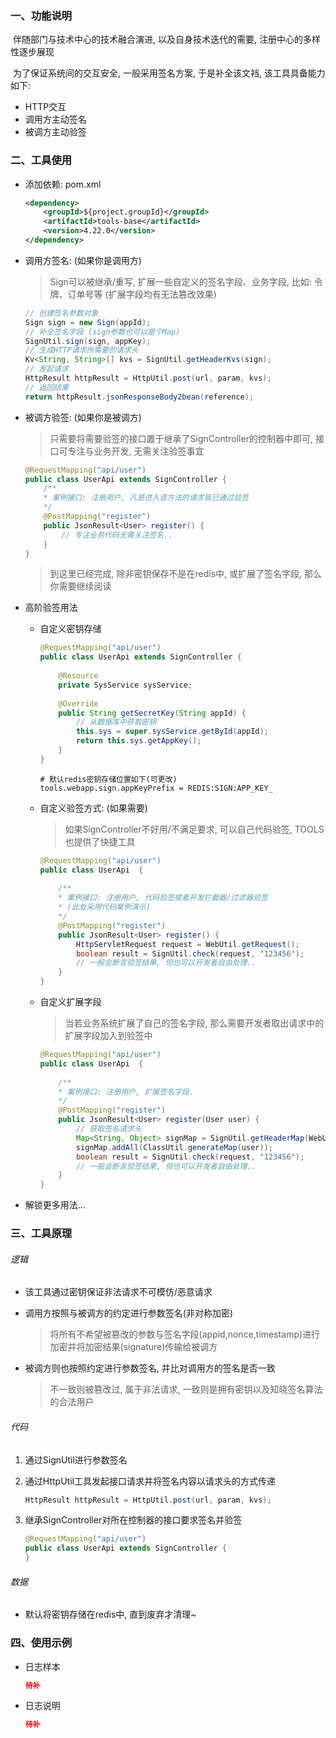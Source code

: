 ### 一、功能说明

​		伴随部门与技术中心的技术融合演进, 以及自身技术迭代的需要, 注册中心的多样性逐步展现

​		为了保证系统间的交互安全, 一般采用签名方案, 于是补全该文裆, 该工具具备能力如下: 

- HTTP交互
- 调用方主动签名
- 被调方主动验签



### 二、工具使用

- 添加依赖: pom.xml

  ```xml
  <dependency>
      <groupId>${project.groupId}</groupId>
      <artifactId>tools-base</artifactId>
      <version>4.22.0</version>
  </dependency>
  ```



- 调用方签名: (如果你是调用方)

  > Sign可以被继承/重写, 扩展一些自定义的签名字段、业务字段, 比如: 令牌、订单号等 (扩展字段均有无法篡改效果)
  
  ```java
  // 创建签名参数对象
  Sign sign = new Sign(appId);
  // 补全签名字段 (sign参数也可以是个Map)
  SignUtil.sign(sign, appKey);
  // 生成HTTP请求所需要的请求头
  Kv<String, String>[] kvs = SignUtil.getHeaderKvs(sign);
  // 发起请求
  HttpResult httpResult = HttpUtil.post(url, param, kvs);
  // 返回结果
  return httpResult.jsonResponseBody2bean(reference);
  ```


- 被调方验签: (如果你是被调方)

  > 只需要将需要验签的接口置于继承了SignController的控制器中即可, 接口可专注与业务开发, 无需关注验签事宜

  ```java
  @RequestMapping("api/user")
  public class UserApi extends SignController {   
      /**
      * 案例接口: 注册用户, 凡是进入该方法的请求皆已通过验签
      */
      @PostMapping("register")
      public JsonResult<User> register() {
          // 专注业务代码无需关注签名..
      }
  }
  ```

  > 到这里已经完成, 除非密钥保存不是在redis中, 或扩展了签名字段, 那么你需要继续阅读

- 高阶验签用法

  - 自定义密钥存储

    ```java
    @RequestMapping("api/user")
    public class UserApi extends SignController {
        
        @Resource
        private SysService sysService;
        
        @Override
        public String getSecretKey(String appId) {
            // 从数据库中获取密钥
            this.sys = super.sysService.getById(appId);
            return this.sys.getAppKey();
        }
    }
    ```

    ```properties
    # 默认redis密钥存储位置如下(可更改)
    tools.webapp.sign.appKeyPrefix = REDIS:SIGN:APP_KEY_
    ```

    

  - 自定义验签方式: (如果需要)

    >如果SignController不好用/不满足要求, 可以自己代码验签, TOOLS也提供了快捷工具

    ```java
    @RequestMapping("api/user")
    public class UserApi  {
           
        /**
        * 案例接口: 注册用户, 代码验签或者开发拦截器/过滤器验签
        * (此处采用代码案例演示)
        */
        @PostMapping("register")
        public JsonResult<User> register() {
            HttpServletRequest request = WebUtil.getRequest();
            boolean result = SignUtil.check(request, "123456");
            // 一般会断言验签结果, 但也可以开发者自由处理..
        }
    }
    ```

  - 自定义扩展字段

    > 当若业务系统扩展了自己的签名字段, 那么需要开发者取出请求中的扩展字段加入到验签中

    ```java
    @RequestMapping("api/user")
    public class UserApi  {
           
        /**
        * 案例接口: 注册用户, 扩展签名字段.
        */
        @PostMapping("register")
        public JsonResult<User> register(User user) {
            // 获取签名请求头
            Map<String, Object> signMap = SignUtil.getHeaderMap(WebUtil.getRequest());
            signMap.addAll(ClassUtil.generateMap(user));
            boolean result = SignUtil.check(request, "123456");
            // 一般会断言验签结果, 但也可以开发者自由处理..
        }
    }
    ```

- 解锁更多用法...





### 三、工具原理

###### 逻辑

- 该工具通过密钥保证非法请求不可模仿/恶意请求

- 调用方按照与被调方的约定进行参数签名(非对称加密)

  > 将所有不希望被篡改的参数与签名字段(appid,nonce,timestamp)进行加密并将加密结果(signature)传输给被调方

- 被调方则也按照约定进行参数签名, 并比对调用方的签名是否一致

  > 不一致则被篡改过, 属于非法请求, 一致则是拥有密钥以及知晓签名算法的合法用户

###### 代码

1. 通过SignUtil进行参数签名

2. 通过HttpUtil工具发起接口请求并将签名内容以请求头的方式传递

   ```java
   HttpResult httpResult = HttpUtil.post(url, param, kvs);
   ```

3. 继承SignController对所在控制器的接口要求签名并验签

   ```java
   @RequestMapping("api/user")
   public class UserApi extends SignController {
   }
   ```

   



###### 数据

- 默认将密钥存储在redis中, 直到废弃才清理~





### 四、使用示例

- 日志样本

  ```json
  待补
  ```
  
- 日志说明

  ```json
  待补
  ```
  
  

